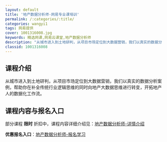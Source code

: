 ```yaml
---
layout: default
title: '地产数据分析师-网易专业课培训'
permalink: /:categories/:title/
categories: wangyi1
tags: 网易提供
cover: 1001316008.jpg
keywords: 精选网课,网易云课堂,地产数据分析师
description: "从城市进入到土地研判，从项目市场定位到大数据营销，我们以真实的数据分析案例，帮助你在补全传统行业逻辑思维的同时向地产大数据思维进行转变，开拓地产人的数据化工作流。地产数据分析师"
classid: 1001316008
---
```


## 课程介绍

从城市进入到土地研判，从项目市场定位到大数据营销，我们以真实的数据分析案例，帮助你在补全传统行业逻辑思维的同时向地产大数据思维进行转变，开拓地产人的数据化工作流。

## 课程内容与报名入口

部分课程 **限时** 折扣中，课程内容详细介绍见：[地产数据分析师-详情介绍](https://mooc.study.163.com/smartSpec/detail/1001316008.htm?share=1&shareId=1025206652&utm_campaign=share&utm_medium=iphoneShare&utm_source=&utm_u=1025206652)

**优惠报名入口**：[地产数据分析师-报名学习](https://mooc.study.163.com/smartSpec/detail/1001316008.htm?share=1&shareId=1025206652&utm_campaign=share&utm_medium=iphoneShare&utm_source=&utm_u=1025206652)

